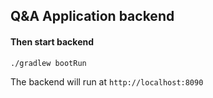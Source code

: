 ## Q&A Application backend

#### Then start backend

```
./gradlew bootRun
```
The backend will run at `http://localhost:8090`
